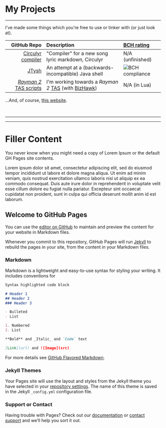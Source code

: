 # My Projects
***
I've made some things which you're free to use or tinker with (or just look at).

GitHub Repo | Description | [BCH rating](https://bettercodehub.com/)
--:|:--|:--
[Circulyr compiler](https://github.com/YoshiRulz/circulyrc) | "Compiler" for a new song lyric markdown, Circulyr | N/A (unfinished)
[JTysh](https://github.com/YoshiRulz/JTysh) | An attempt at a (backwards-incompatible) Java shell | ![BCH compliance](https://bettercodehub.com/edge/badge/YoshiRulz/JTysh?branch=master)
[*Rayman 2* TAS scripts](https://github.com/YoshiRulz/Rayman2-TAS-scripts) | I'm working towards a *Rayman 2* [TAS](http://tasvideos.org/WelcomeToTASVideos.html) (with [BizHawk](https://github.com/TASVideos/BizHawk)) | N/A (in Lua)

...And, of course, [this website](https://github.com/YoshiRulz/YoshiRulz.github.io).

 

***

***
# Filler Content
You never know when you might need a copy of Lorem Ipsum or the default GH Pages site contents.

Lorem ipsum dolor sit amet, consectetur adipiscing elit, sed do eiusmod tempor incididunt ut labore et dolore magna aliqua. Ut enim ad minim veniam, quis nostrud exercitation ullamco laboris nisi ut aliquip ex ea commodo consequat. Duis aute irure dolor in reprehenderit in voluptate velit esse cillum dolore eu fugiat nulla pariatur. Excepteur sint occaecat cupidatat non proident, sunt in culpa qui officia deserunt mollit anim id est laborum.

## Welcome to GitHub Pages

You can use the [editor on GitHub](https://github.com/YoshiRulz/YoshiRulz.github.io/edit/master/index.md) to maintain and preview the content for your website in Markdown files.

Whenever you commit to this repository, GitHub Pages will run [Jekyll](https://jekyllrb.com/) to rebuild the pages in your site, from the content in your Markdown files.

### Markdown

Markdown is a lightweight and easy-to-use syntax for styling your writing. It includes conventions for

```markdown
Syntax highlighted code block

# Header 1
## Header 2
### Header 3

- Bulleted
- List

1. Numbered
2. List

**Bold** and _Italic_ and `Code` text

[Link](url) and ![Image](src)
```

For more details see [GitHub Flavored Markdown](https://guides.github.com/features/mastering-markdown/).

### Jekyll Themes

Your Pages site will use the layout and styles from the Jekyll theme you have selected in your [repository settings](https://github.com/YoshiRulz/YoshiRulz.github.io/settings). The name of this theme is saved in the Jekyll `_config.yml` configuration file.

### Support or Contact

Having trouble with Pages? Check out our [documentation](https://help.github.com/categories/github-pages-basics/) or [contact support](https://github.com/contact) and we’ll help you sort it out.
